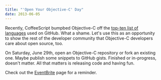```yaml
---
title: "'Open Your Objective-C' Day"
date: 2013-06-05
---
```



Recently, CoffeeScript bumpbed Objective-C off the [top-ten list of languages](http://redmonk.com/dberkholz/2014/05/02/github-language-trends-and-the-fragmenting-landscape/) used on GitHub. What a shame. Let's use this as an opportunity to show the rest of the developer community that Objective-C developers care about open source, too.

On Saturday, June 29th, open an Objective-C repository or fork an existing one. Maybe publish some snippets to GitHub gists. Finished or in-progress, doesn't matter. All that matters is releasing code and having fun.

Check out the [EventBrite](http://openobjectivec.eventbrite.com) page for a reminder.


  